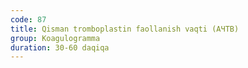 ```yaml
---
code: 87
title: Qisman tromboplastin faollanish vaqti (АЧТВ)
group: Koagulogramma
duration: 30-60 daqiqa
---
```

